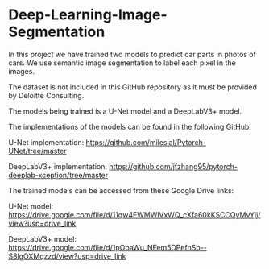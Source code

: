 # Deep-Learning-Image-Segmentation

In this project we have trained two models to predict car parts in photos of cars.
We use semantic image segmentation to label each pixel in the images.

The dataset is not included in this GitHub repository as it must be provided by Deloitte Consulting.

The models being trained is a U-Net model and a DeepLabV3+ model. 


The implementations of the models can be found in the following GitHub:

U-Net implementation: https://github.com/milesial/Pytorch-UNet/tree/master

DeepLabV3+ implementation: https://github.com/jfzhang95/pytorch-deeplab-xception/tree/master


The trained models can be accessed from these Google Drive links:

U-Net model: https://drive.google.com/file/d/11qw4FWMWlVxWQ_cXfa60kKSCCQyMvYjj/view?usp=drive_link

DeepLabV3+ model: https://drive.google.com/file/d/1pObaWu_NFem5DPefnSb--S8lgOXMqzzd/view?usp=drive_link
